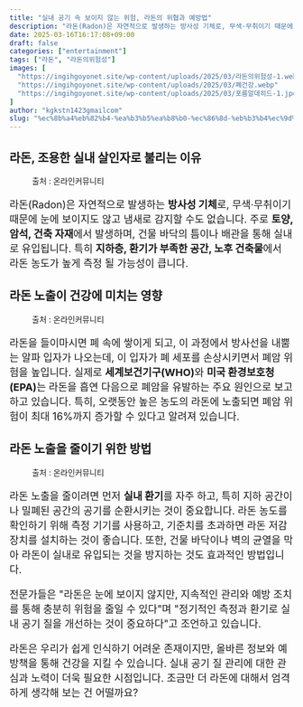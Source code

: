 ```yaml
---
title: "실내 공기 속 보이지 않는 위험, 라돈의 위협과 예방법"
description: "라돈(Radon)은 자연적으로 발생하는 방사성 기체로, 무색·무취이기 때문에 눈에 보이지도 않고 냄새로 감지할 수도 없습니다. 주로 토양, 암석, 건축 자재에서 발생하며, 건물 바닥의 틈이나 배관을 통해 실내로 유입됩니다. 특히 지하층, 환기가 부족한 공간, 노후 건축"
date: 2025-03-16T16:17:08+09:00
draft: false
categories: ["entertainment"]
tags: ["라돈", "라돈의위험성"]
images: [
  "https://ingihgoyonet.site/wp-content/uploads/2025/03/라돈의위험성-1.webp"
  "https://ingihgoyonet.site/wp-content/uploads/2025/03/폐건강.webp"
  "https://ingihgoyonet.site/wp-content/uploads/2025/03/포름알데히드-1.jpg"
]
author: "kgkstn1423gmailcom"
slug: "%ec%8b%a4%eb%82%b4-%ea%b3%b5%ea%b8%b0-%ec%86%8d-%eb%b3%b4%ec%9d%b4%ec%a7%80-%ec%95%8a%eb%8a%94-%ec%9c%84%ed%97%98-%eb%9d%bc%eb%8f%88%ec%9d%98-%ec%9c%84%ed%98%91%ea%b3%bc-%ec%98%88%eb%b0%a9%eb%b2%95"
---
```


<h2 >라돈, 조용한 실내 살인자로 불리는 이유</h2> <figure ><img src="https://ingihgoyonet.site/wp-content/uploads/2025/03/라돈의위험성-1.webp" alt="" style="aspect-ratio:16/9;object-fit:cover"/><figcaption >출처 : 온라인커뮤니티</figcaption></figure> <p style="font-size:18px">라돈(Radon)은 자연적으로 발생하는 <strong>방사성 기체</strong>로, 무색·무취이기 때문에 눈에 보이지도 않고 냄새로 감지할 수도 없습니다. 주로 <strong>토양, 암석, 건축 자재</strong>에서 발생하며, 건물 바닥의 틈이나 배관을 통해 실내로 유입됩니다. 특히 <strong>지하층, 환기가 부족한 공간, 노후 건축물</strong>에서 라돈 농도가 높게 측정 될 가능성이 큽니다.</p> <h2 >라돈 노출이 건강에 미치는 영향</h2> <figure ><img src="https://ingihgoyonet.site/wp-content/uploads/2025/03/폐건강.webp" alt="" style="aspect-ratio:16/9;object-fit:cover"/><figcaption >출처 : 온라인커뮤니티</figcaption></figure> <p style="font-size:18px">라돈을 들이마시면 폐 속에 쌓이게 되고, 이 과정에서 방사선을 내뿜는 알파 입자가 나오는데, 이 입자가 폐 세포를 손상시키면서 폐암 위험을 높입니다. 실제로 <strong>세계보건기구(WHO)</strong>와 <strong>미국 환경보호청(EPA)</strong>는 라돈을 흡연 다음으로 폐암을 유발하는 주요 원인으로 보고하고 있습니다. 특히, 오랫동안 높은 농도의 라돈에 노출되면 폐암 위험이 최대 16%까지 증가할 수 있다고 알려져 있습니다.</p> <h2 >라돈 노출을 줄이기 위한 방법</h2> <figure ><img src="https://ingihgoyonet.site/wp-content/uploads/2025/03/포름알데히드-1.jpg" alt="" style="aspect-ratio:16/9;object-fit:cover"/><figcaption >출처 : 온라인커뮤니티</figcaption></figure> <p style="font-size:18px">라돈 노출을 줄이려면 먼저 <strong>실내 환기</strong>를 자주 하고, 특히 지하 공간이나 밀폐된 공간의 공기를 순환시키는 것이 중요합니다. 라돈 농도를 확인하기 위해 측정 기기를 사용하고, 기준치를 초과하면 라돈 저감 장치를 설치하는 것이 좋습니다. 또한, 건물 바닥이나 벽의 균열을 막아 라돈이 실내로 유입되는 것을 방지하는 것도 효과적인 방법입니다.</p> <p style="font-size:18px">전문가들은 "라돈은 눈에 보이지 않지만, 지속적인 관리와 예방 조치를 통해 충분히 위험을 줄일 수 있다"며 "정기적인 측정과 환기로 실내 공기 질을 개선하는 것이 중요하다"고 조언하고 있습니다.</p> <p style="font-size:18px">라돈은 우리가 쉽게 인식하기 어려운 존재이지만, 올바른 정보와 예방책을 통해 건강을 지킬 수 있습니다. 실내 공기 질 관리에 대한 관심과 노력이 더욱 필요한 시점입니다. 조금만 더 라돈에 대해서 엄격하게 생각해 보는 건 어떨까요?</p>